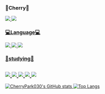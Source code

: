 ### :cherries:Cherry:cherries:<br/>
<a href="https://www.instagram.com/zzarin_life/"><img src="https://img.shields.io/badge/Instagram-4EE3C2?style=flat-square&logo=Instagram&logoColor=black"/> <a href=" "><img src="https://img.shields.io/badge/Tistory-000000?style=flat-square&logo=Tistory&logoColor=white"/>


### 💻Language💻
<img src="https://img.shields.io/badge/Python-3776AB?style=flat-square&logo=python&logoColor=white"/> <img src="https://img.shields.io/badge/MySQL-4479A1?style=flat-square&logo=MySQL&logoColor=white"/> <img src="https://img.shields.io/badge/R-276DC3?style=flat-square&logo=R&logoColor=white"/>


### :runner:studying:runner:
<img src="https://img.shields.io/badge/Numpy-013243?style=flat-square&logo=Numpy&logoColor=white"/> <img src="https://img.shields.io/badge/TensorFlow-FF6F00?style=flat-square&logo=TensorFlow&logoColor=white"/> <img src="https://img.shields.io/badge/Pandas-150458?style=flat-square&logo=Pandas&logoColor=white"/> <img src="https://img.shields.io/badge/ScikitLearn-F7931E?style=flat-square&logo=scikit-learn&logoColor=white"/> <img src="https://img.shields.io/badge/Selenium-43B02A?style=flat-square&logo=Selenium&logoColor=white"/>
---
![CherryPark030's GitHub stats](https://github-readme-stats.vercel.app/api?username=CherryPark030&show_icons=true&theme=dracula)
[![Top Langs](https://github-readme-stats.vercel.app/api/top-langs/?username=CherryPark030&layout=compact&theme=dracula&langs_count=5)](https://github.com/anuraghazra/github-readme-stats)

